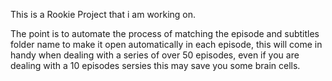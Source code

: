 This is a Rookie Project that i am working on.

The point is to automate the process of matching the episode and subtitles folder name to make it open automatically in each episode, this will come in handy when dealing with a series of over 50 episodes, even if you are dealing with a 10 episodes sersies this may save you some brain cells.
